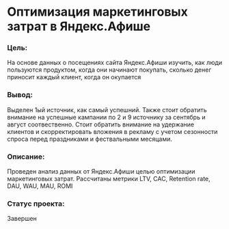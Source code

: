 # Оптимизация маркетинговых затрат в Яндекс.Афише
### Цель:
На основе данных о посещениях сайта Яндекс.Афиши изучить, как люди пользуются продуктом, когда они начинают покупать, сколько денег приносит каждый клиент, когда он окупается
### Вывод:
Выделен 1ый источник, как самый успешний. Также стоит обратить внимание на успешные кампании по 2 и 9 источнику за сентябрь и август соотвественно. Стоит обратить внимание на удержание клиентов и скорректировать вложения в рекламу с учетом сезонности спроса перед праздниками и фествальными месяцами.
### Описание:
Проведен анализ данных от Яндекс.Афиши целью оптимизации маркетинговых затрат.
Рассчитаны метрики LTV, CAC, Retention rate, DAU, WAU, MAU, ROMI
### Статус проекта:
Завершен